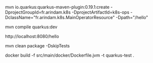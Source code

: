 mvn io.quarkus:quarkus-maven-plugin:0.19.1:create -DprojectGroupId=fr.arindam.k8s -DprojectArtifactId=k8s-ops -DclassName="fr.arindam.k8s.MainOperatorResource" -Dpath="/hello"

mvn compile quarkus:dev

http://localhost:8080/hello

mvn clean package -DskipTests

docker build -f src/main/docker/Dockerfile.jvm -t quarkus-test .
